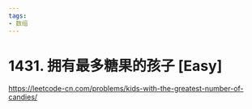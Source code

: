 ```yaml
---
tags:
- 数组
---
```


# 1431. 拥有最多糖果的孩子 [Easy]

<https://leetcode-cn.com/problems/kids-with-the-greatest-number-of-candies/>
